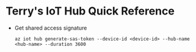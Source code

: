 # Terry's IoT Hub Quick Reference

* Get shared access signature
  ```
  az iot hub generate-sas-token --device-id <device-id> --hub-name <hub-name> --duration 3600
  ```
